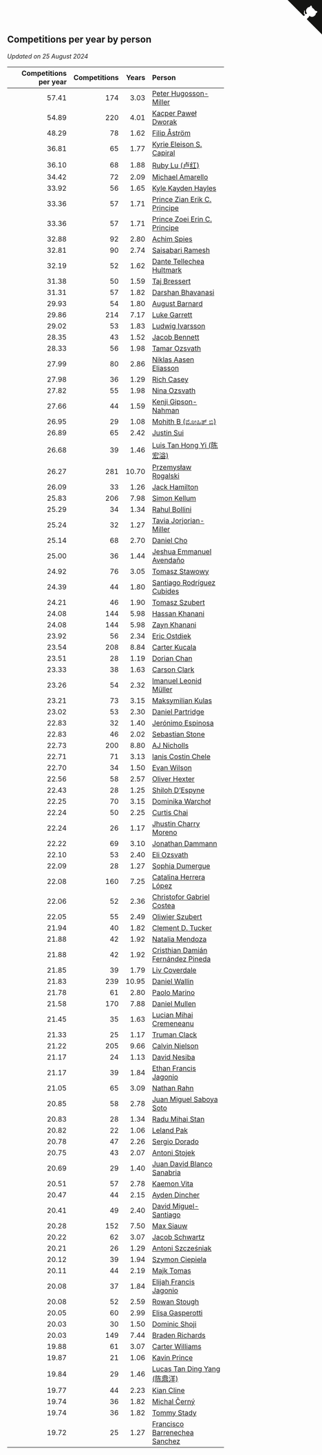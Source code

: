 ## Competitions per year by person

*Updated on 25 August 2024*

| Competitions per year | Competitions | Years | Person |
| ---: | ---: | ---: | :--- |
| 57.41 | 174 | 3.03 | [Peter Hugosson-Miller](https://www.worldcubeassociation.org/persons/2021HUGO01) |
| 54.89 | 220 | 4.01 | [Kacper Paweł Dworak](https://www.worldcubeassociation.org/persons/2020DWOR01) |
| 48.29 | 78 | 1.62 | [Filip Åström](https://www.worldcubeassociation.org/persons/2023ASTR01) |
| 36.81 | 65 | 1.77 | [Kyrie Eleison S. Capiral](https://www.worldcubeassociation.org/persons/2022CAPI02) |
| 36.10 | 68 | 1.88 | [Ruby Lu (卢红)](https://www.worldcubeassociation.org/persons/2022LURU01) |
| 34.42 | 72 | 2.09 | [Michael Amarello](https://www.worldcubeassociation.org/persons/2022AMAR09) |
| 33.92 | 56 | 1.65 | [Kyle Kayden Hayles](https://www.worldcubeassociation.org/persons/2022HAYL02) |
| 33.36 | 57 | 1.71 | [Prince Zian Erik C. Principe](https://www.worldcubeassociation.org/persons/2022PRIN08) |
| 33.36 | 57 | 1.71 | [Prince Zoei Erin C. Principe](https://www.worldcubeassociation.org/persons/2022PRIN09) |
| 32.88 | 92 | 2.80 | [Achim Spies](https://www.worldcubeassociation.org/persons/2021SPIE01) |
| 32.81 | 90 | 2.74 | [Saisabari Ramesh](https://www.worldcubeassociation.org/persons/2021RAME01) |
| 32.19 | 52 | 1.62 | [Dante Tellechea Hultmark](https://www.worldcubeassociation.org/persons/2023HULT01) |
| 31.38 | 50 | 1.59 | [Taj Bressert](https://www.worldcubeassociation.org/persons/2023BRES01) |
| 31.31 | 57 | 1.82 | [Darshan Bhavanasi](https://www.worldcubeassociation.org/persons/2022BHAV01) |
| 29.93 | 54 | 1.80 | [August Barnard](https://www.worldcubeassociation.org/persons/2022BARN21) |
| 29.86 | 214 | 7.17 | [Luke Garrett](https://www.worldcubeassociation.org/persons/2017GARR05) |
| 29.02 | 53 | 1.83 | [Ludwig Ivarsson](https://www.worldcubeassociation.org/persons/2022IVAR01) |
| 28.35 | 43 | 1.52 | [Jacob Bennett](https://www.worldcubeassociation.org/persons/2023BENN04) |
| 28.33 | 56 | 1.98 | [Tamar Ozsvath](https://www.worldcubeassociation.org/persons/2022OZSV04) |
| 27.99 | 80 | 2.86 | [Niklas Aasen Eliasson](https://www.worldcubeassociation.org/persons/2021ELIA01) |
| 27.98 | 36 | 1.29 | [Rich Casey](https://www.worldcubeassociation.org/persons/2023CASE06) |
| 27.82 | 55 | 1.98 | [Nina Ozsvath](https://www.worldcubeassociation.org/persons/2022OZSV03) |
| 27.66 | 44 | 1.59 | [Kenji Gipson-Nahman](https://www.worldcubeassociation.org/persons/2023GIPS01) |
| 26.95 | 29 | 1.08 | [Mohith B (ಮೋಹಿತ್ ಬಿ)](https://www.worldcubeassociation.org/persons/2023BMOH01) |
| 26.89 | 65 | 2.42 | [Justin Sui](https://www.worldcubeassociation.org/persons/2022SUIJ01) |
| 26.68 | 39 | 1.46 | [Luis Tan Hong Yi (陈宏溢)](https://www.worldcubeassociation.org/persons/2023YILU01) |
| 26.27 | 281 | 10.70 | [Przemysław Rogalski](https://www.worldcubeassociation.org/persons/2013ROGA02) |
| 26.09 | 33 | 1.26 | [Jack Hamilton](https://www.worldcubeassociation.org/persons/2023HAMI08) |
| 25.83 | 206 | 7.98 | [Simon Kellum](https://www.worldcubeassociation.org/persons/2016KELL12) |
| 25.29 | 34 | 1.34 | [Rahul Bollini](https://www.worldcubeassociation.org/persons/2023BOLL01) |
| 25.24 | 32 | 1.27 | [Tavia Jorjorian-Miller](https://www.worldcubeassociation.org/persons/2023JORJ01) |
| 25.14 | 68 | 2.70 | [Daniel Cho](https://www.worldcubeassociation.org/persons/2021CHOD01) |
| 25.00 | 36 | 1.44 | [Jeshua Emmanuel Avendaño](https://www.worldcubeassociation.org/persons/2023AVEN01) |
| 24.92 | 76 | 3.05 | [Tomasz Stawowy](https://www.worldcubeassociation.org/persons/2021STAW01) |
| 24.39 | 44 | 1.80 | [Santiago Rodríguez Cubides](https://www.worldcubeassociation.org/persons/2022CUBI01) |
| 24.21 | 46 | 1.90 | [Tomasz Szubert](https://www.worldcubeassociation.org/persons/2022SZUB02) |
| 24.08 | 144 | 5.98 | [Hassan Khanani](https://www.worldcubeassociation.org/persons/2018KHAN26) |
| 24.08 | 144 | 5.98 | [Zayn Khanani](https://www.worldcubeassociation.org/persons/2018KHAN28) |
| 23.92 | 56 | 2.34 | [Eric Ostdiek](https://www.worldcubeassociation.org/persons/2022OSTD01) |
| 23.54 | 208 | 8.84 | [Carter Kucala](https://www.worldcubeassociation.org/persons/2015KUCA01) |
| 23.51 | 28 | 1.19 | [Dorian Chan](https://www.worldcubeassociation.org/persons/2023DORI01) |
| 23.33 | 38 | 1.63 | [Carson Clark](https://www.worldcubeassociation.org/persons/2023CLAR02) |
| 23.26 | 54 | 2.32 | [Imanuel Leonid Müller](https://www.worldcubeassociation.org/persons/2022MULL02) |
| 23.21 | 73 | 3.15 | [Maksymilian Kulas](https://www.worldcubeassociation.org/persons/2021KULA02) |
| 23.02 | 53 | 2.30 | [Daniel Partridge](https://www.worldcubeassociation.org/persons/2022PART02) |
| 22.83 | 32 | 1.40 | [Jerónimo Espinosa](https://www.worldcubeassociation.org/persons/2023ESPI07) |
| 22.83 | 46 | 2.02 | [Sebastian Stone](https://www.worldcubeassociation.org/persons/2022STON09) |
| 22.73 | 200 | 8.80 | [AJ Nicholls](https://www.worldcubeassociation.org/persons/2015NICH04) |
| 22.71 | 71 | 3.13 | [Ianis Costin Chele](https://www.worldcubeassociation.org/persons/2021CHEL01) |
| 22.70 | 34 | 1.50 | [Evan Wilson](https://www.worldcubeassociation.org/persons/2023WILS11) |
| 22.56 | 58 | 2.57 | [Oliver Hexter](https://www.worldcubeassociation.org/persons/2022HEXT01) |
| 22.43 | 28 | 1.25 | [Shiloh D’Espyne](https://www.worldcubeassociation.org/persons/2023DESP01) |
| 22.25 | 70 | 3.15 | [Dominika Warchoł](https://www.worldcubeassociation.org/persons/2021WARC01) |
| 22.24 | 50 | 2.25 | [Curtis Chai](https://www.worldcubeassociation.org/persons/2022CHAI02) |
| 22.24 | 26 | 1.17 | [Jhustin Charry Moreno](https://www.worldcubeassociation.org/persons/2023MORE20) |
| 22.22 | 69 | 3.10 | [Jonathan Dammann](https://www.worldcubeassociation.org/persons/2021DAMM01) |
| 22.10 | 53 | 2.40 | [Eli Ozsvath](https://www.worldcubeassociation.org/persons/2022OZSV01) |
| 22.09 | 28 | 1.27 | [Sophia Dumergue](https://www.worldcubeassociation.org/persons/2023DUME02) |
| 22.08 | 160 | 7.25 | [Catalina Herrera López](https://www.worldcubeassociation.org/persons/2017LOPE31) |
| 22.06 | 52 | 2.36 | [Christofor Gabriel Costea](https://www.worldcubeassociation.org/persons/2022COST03) |
| 22.05 | 55 | 2.49 | [Oliwier Szubert](https://www.worldcubeassociation.org/persons/2022SZUB01) |
| 21.94 | 40 | 1.82 | [Clement D. Tucker](https://www.worldcubeassociation.org/persons/2022TUCK09) |
| 21.88 | 42 | 1.92 | [Natalia Mendoza](https://www.worldcubeassociation.org/persons/2022MEND24) |
| 21.88 | 42 | 1.92 | [Cristhian Damián Fernández Pineda](https://www.worldcubeassociation.org/persons/2022PINE05) |
| 21.85 | 39 | 1.79 | [Liv Coverdale](https://www.worldcubeassociation.org/persons/2022COVE02) |
| 21.83 | 239 | 10.95 | [Daniel Wallin](https://www.worldcubeassociation.org/persons/2013WALL03) |
| 21.78 | 61 | 2.80 | [Paolo Marino](https://www.worldcubeassociation.org/persons/2021MARI04) |
| 21.58 | 170 | 7.88 | [Daniel Mullen](https://www.worldcubeassociation.org/persons/2016MULL04) |
| 21.45 | 35 | 1.63 | [Lucian Mihai Cremeneanu](https://www.worldcubeassociation.org/persons/2023CREM01) |
| 21.33 | 25 | 1.17 | [Truman Clack](https://www.worldcubeassociation.org/persons/2023CLAC02) |
| 21.22 | 205 | 9.66 | [Calvin Nielson](https://www.worldcubeassociation.org/persons/2014NIEL03) |
| 21.17 | 24 | 1.13 | [David Nesiba](https://www.worldcubeassociation.org/persons/2023NESI01) |
| 21.17 | 39 | 1.84 | [Ethan Francis Jagonio](https://www.worldcubeassociation.org/persons/2022JAGO03) |
| 21.05 | 65 | 3.09 | [Nathan Rahn](https://www.worldcubeassociation.org/persons/2021RAHN01) |
| 20.85 | 58 | 2.78 | [Juan Miguel Saboya Soto](https://www.worldcubeassociation.org/persons/2021SOTO01) |
| 20.83 | 28 | 1.34 | [Radu Mihai Stan](https://www.worldcubeassociation.org/persons/2023STAN09) |
| 20.82 | 22 | 1.06 | [Leland Pak](https://www.worldcubeassociation.org/persons/2023PAKL02) |
| 20.78 | 47 | 2.26 | [Sergio Dorado](https://www.worldcubeassociation.org/persons/2022CORR05) |
| 20.75 | 43 | 2.07 | [Antoni Stojek](https://www.worldcubeassociation.org/persons/2022STOJ03) |
| 20.69 | 29 | 1.40 | [Juan David Blanco Sanabria](https://www.worldcubeassociation.org/persons/2023SANA04) |
| 20.51 | 57 | 2.78 | [Kaemon Vita](https://www.worldcubeassociation.org/persons/2021VITA01) |
| 20.47 | 44 | 2.15 | [Ayden Dincher](https://www.worldcubeassociation.org/persons/2022DINC01) |
| 20.41 | 49 | 2.40 | [David Miguel-Santiago](https://www.worldcubeassociation.org/persons/2022MIGU02) |
| 20.28 | 152 | 7.50 | [Max Siauw](https://www.worldcubeassociation.org/persons/2017SIAU02) |
| 20.22 | 62 | 3.07 | [Jacob Schwartz](https://www.worldcubeassociation.org/persons/2021SCHW01) |
| 20.21 | 26 | 1.29 | [Antoni Szcześniak](https://www.worldcubeassociation.org/persons/2023SZCZ04) |
| 20.12 | 39 | 1.94 | [Szymon Ciepiela](https://www.worldcubeassociation.org/persons/2022CIEP01) |
| 20.11 | 44 | 2.19 | [Majk Tomas](https://www.worldcubeassociation.org/persons/2022TOMA05) |
| 20.08 | 37 | 1.84 | [Elijah Francis Jagonio](https://www.worldcubeassociation.org/persons/2022JAGO02) |
| 20.08 | 52 | 2.59 | [Rowan Stough](https://www.worldcubeassociation.org/persons/2022STOU01) |
| 20.05 | 60 | 2.99 | [Elisa Gasperotti](https://www.worldcubeassociation.org/persons/2021GASP01) |
| 20.03 | 30 | 1.50 | [Dominic Shoji](https://www.worldcubeassociation.org/persons/2023SHOJ01) |
| 20.03 | 149 | 7.44 | [Braden Richards](https://www.worldcubeassociation.org/persons/2017RICH02) |
| 19.88 | 61 | 3.07 | [Carter Williams](https://www.worldcubeassociation.org/persons/2021WILL06) |
| 19.87 | 21 | 1.06 | [Kavin Prince](https://www.worldcubeassociation.org/persons/2023PRIN02) |
| 19.84 | 29 | 1.46 | [Lucas Tan Ding Yang (陈鼎洋)](https://www.worldcubeassociation.org/persons/2023YANG10) |
| 19.77 | 44 | 2.23 | [Kian Cline](https://www.worldcubeassociation.org/persons/2022CLIN01) |
| 19.74 | 36 | 1.82 | [Michal Černý](https://www.worldcubeassociation.org/persons/2022CERN03) |
| 19.74 | 36 | 1.82 | [Tommy Stady](https://www.worldcubeassociation.org/persons/2022STAD01) |
| 19.72 | 25 | 1.27 | [Francisco Barrenechea Sanchez](https://www.worldcubeassociation.org/persons/2023SANC31) |


<a href="https://github.com/jonatanklosko/wca_statistics" class="github-corner" aria-label="View source on Github"><svg width="80" height="80" viewBox="0 0 250 250" style="fill:#151513; color:#fff; position: absolute; top: 0; border: 0; right: 0;" aria-hidden="true"><path d="M0,0 L115,115 L130,115 L142,142 L250,250 L250,0 Z"></path><path d="M128.3,109.0 C113.8,99.7 119.0,89.6 119.0,89.6 C122.0,82.7 120.5,78.6 120.5,78.6 C119.2,72.0 123.4,76.3 123.4,76.3 C127.3,80.9 125.5,87.3 125.5,87.3 C122.9,97.6 130.6,101.9 134.4,103.2" fill="currentColor" style="transform-origin: 130px 106px;" class="octo-arm"></path><path d="M115.0,115.0 C114.9,115.1 118.7,116.5 119.8,115.4 L133.7,101.6 C136.9,99.2 139.9,98.4 142.2,98.6 C133.8,88.0 127.5,74.4 143.8,58.0 C148.5,53.4 154.0,51.2 159.7,51.0 C160.3,49.4 163.2,43.6 171.4,40.1 C171.4,40.1 176.1,42.5 178.8,56.2 C183.1,58.6 187.2,61.8 190.9,65.4 C194.5,69.0 197.7,73.2 200.1,77.6 C213.8,80.2 216.3,84.9 216.3,84.9 C212.7,93.1 206.9,96.0 205.4,96.6 C205.1,102.4 203.0,107.8 198.3,112.5 C181.9,128.9 168.3,122.5 157.7,114.1 C157.9,116.9 156.7,120.9 152.7,124.9 L141.0,136.5 C139.8,137.7 141.6,141.9 141.8,141.8 Z" fill="currentColor" class="octo-body"></path></svg></a><style>.github-corner:hover .octo-arm{animation:octocat-wave 560ms ease-in-out}@keyframes octocat-wave{0%,100%{transform:rotate(0)}20%,60%{transform:rotate(-25deg)}40%,80%{transform:rotate(10deg)}}@media (max-width:500px){.github-corner:hover .octo-arm{animation:none}.github-corner .octo-arm{animation:octocat-wave 560ms ease-in-out}}</style>

